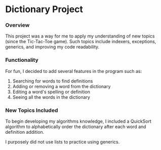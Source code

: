 # Dictionary Project

### Overview
This project was a way for me to apply my understanding of new topics (since the Tic-Tac-Toe game).
Such topics include indexers, exceptions, generics, and improving my code readability. 

### Functionality
For fun, I decided to add several features in the program such as:

1) Searching for words to find definitions
2) Adding or removing a word from the dictionary
3) Editing a word's spelling or definition
4) Seeing all the words in the dictionary

### New Topics Included
To begin developing my algorithms knowledge, I included a QuickSort algorithm to alphabetically
order the dictionary after each word and definition addition.

I purposely did not use lists to practice using generics.
